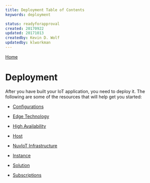```yaml
---
title: Deployment Table of Contents
keywords: deployment

status: readyforapproval
created: 20170922
updated: 20171013
createdby: Kevin D. Wolf
updatedby: klworkman
---
```

[Home](../Index.md)

# Deployment

After you have built your IoT application, you need to deploy it.  The following are some of the resources that will help
get you started:

* [Configurations](Configuration.md)

* [Edge Technology](EdgeTechnology.md)

* [High Availability](HighAvailability.md)

* [Host](Host.md)

* [NuvIoT Infrastructure](NuvIoTInfrastructure.md)

* [Instance](Instance.md)

* [Solution](Solution.md)

* [Subscriptions](Subscriptions.md)
